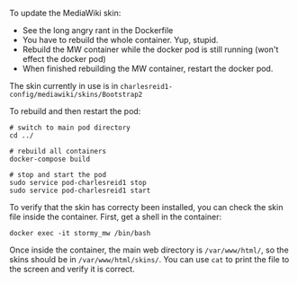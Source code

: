 To update the MediaWiki skin:

- See the long angry rant in the Dockerfile
- You have to rebuild the whole container. Yup, stupid.
- Rebuild the MW container while the docker pod is still running (won't effect the docker pod)
- When finished rebuilding the MW container, restart the docker pod.

The skin currently in use is in `charlesreid1-config/mediawiki/skins/Bootstrap2`

To rebuild and then restart the pod:

```
# switch to main pod directory
cd ../

# rebuild all containers
docker-compose build

# stop and start the pod
sudo service pod-charlesreid1 stop
sudo service pod-charlesreid1 start
```

To verify that the skin has correcty been installed, you can check
the skin file inside the container. First, get a shell in the container:

```
docker exec -it stormy_mw /bin/bash
```

Once inside the container, the main web directory is `/var/www/html/`,
so the skins should be in `/var/www/html/skins/`. You can use `cat` to
print the file to the screen and verify it is correct.

